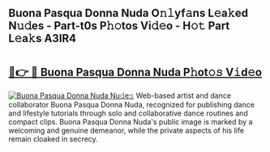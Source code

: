 ## Buona Pasqua Donna Nuda O𝚗𝚕yf𝚊ns L𝚎a𝚔ed N𝚞𝚍es - Part-t0s P𝚑𝚘tos Vi𝚍𝚎o - H𝚘𝚝 Part L𝚎a𝚔s A3IR4

# <h2><a href="http://kfem5c.oniu.top/?m=Buona+Pasqua+Donna+Nuda">🔗👉 🔴 Buona Pasqua Donna Nuda P𝚑ot𝚘𝚜 V𝚒d𝚎o</a></h2>

[![Buona Pasqua Donna Nuda Nu𝚍e𝚜](https://i.imgur.com/0qMVB7G.gif)](http://kfem5c.oniu.top/?m=Buona+Pasqua+Donna+Nuda)
Web-based artist and dance collaborator Buona Pasqua Donna Nuda, recognized for publishing dance and lifestyle tutorials through solo and collaborative dance routines and compact clips. Buona Pasqua Donna Nuda's public image is marked by a welcoming and genuine demeanor, while the private aspects of his life remain cloaked in secrecy.  
